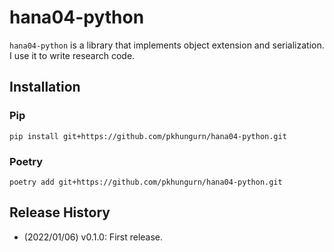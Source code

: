 # hana04-python

`hana04-python` is a library that implements object extension and serialization. I use it to write research code.

## Installation

### Pip

```
pip install git+https://github.com/pkhungurn/hana04-python.git 
```

### Poetry

```
poetry add git+https://github.com/pkhungurn/hana04-python.git
```

## Release History

* (2022/01/06) v0.1.0: First release.